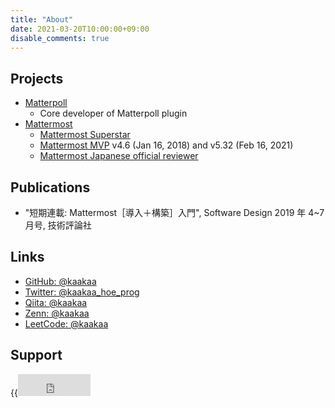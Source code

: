 ```yaml
---
title: "About"
date: 2021-03-20T10:00:00+09:00
disable_comments: true
---
```


## Projects

- [Matterpoll](https://github.com/matterpoll)
  - Core developer of Matterpoll plugin
- [Mattermost](httsp://github.com/)
  - [Mattermost Superstar](https://mattermost.com/superstars/)
  - [Mattermost MVP](https://developers.mattermost.com/contribute/mvp/) v4.6 (Jan 16, 2018) and v5.32 (Feb 16, 2021)
  - [Mattermost Japanese official reviewer](https://handbook.mattermost.com/contributors/contributors/localization#translation-maintenance)

## Publications

- "短期連載: Mattermost［導入＋構築］入門", Software Design 2019 年 4~7 月号, 技術評論社

## Links

- [GitHub: @kaakaa](https://github.com/kaakaa)
- [Twitter: @kaakaa_hoe_prog](https://twitter.com/kaakaa_hoe_prog)
- [Qiita: @kaakaa](https://qiita.com/kaakaa_hoe)
- [Zenn: @kaakaa](https://zenn.dev/kaakaa)
- [LeetCode: @kaakaa](https://leetcode.com/kaakaa/)

## Support

{{<iframe src="https://github.com/sponsors/kaakaa/button" title="Sponsor kaakaa" height="35" width="116" style="border: 0; background-color: red;">}}
